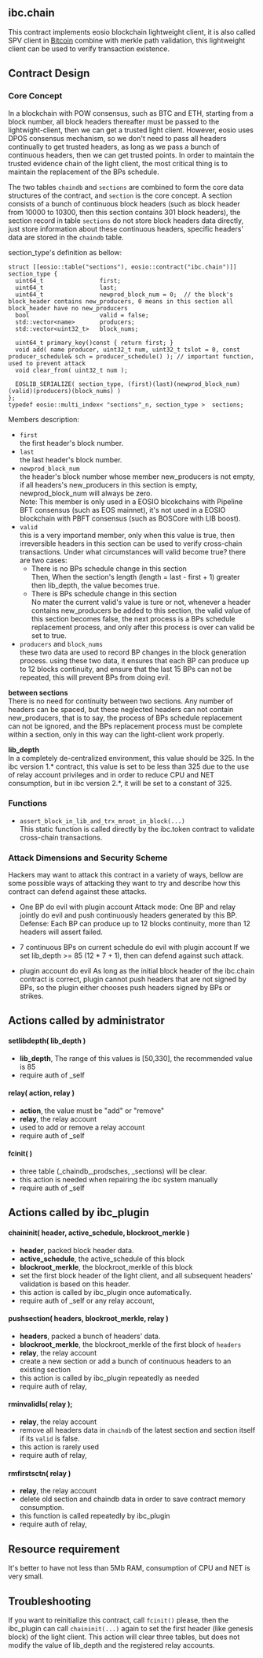 ibc.chain
---------

This contract implements eosio blockchain lightweight client, it is also called SPV client in [Bitcoin](https://bitcoin.org/bitcoin.pdf)
combine with merkle path validation, this lightweight client can be used to verify transaction existence.

Contract Design
---------------
### Core Concept
In a blockchain with POW consensus, such as BTC and ETH, starting from a block number, 
all block headers thereafter must be passed to the lightwight-client, then we can get a trusted light client. 
However, eosio uses DPOS consensus mechanism, so we don't need to pass all headers continually to get trusted
headers, as long as we pass a bunch of continuous headers, then we can get trusted points.
In order to maintain the trusted evidence chain of the light client, 
the most critical thing is to maintain the replacement of the BPs schedule.

The two tables `chaindb` and `sections` are combined to form the core data structures of the contract, and `section` is
the core concept. A section consists of a bunch of continuous block headers (such as block header from 10000 to 10300,
then this section contains 301 block headers), the section record in table `sections` do not store block headers data 
directly, just store information about these continuous headers, specific headers' data are stored in the `chaindb` table.

section_type's definition as bellow: 
``` 
struct [[eosio::table("sections"), eosio::contract("ibc.chain")]] section_type {
  uint64_t                first;
  uint64_t                last;
  uint64_t                newprod_block_num = 0;  // the block's block_header contains new_producers, 0 means in this section all block_header have no new_producers
  bool                    valid = false;
  std::vector<name>       producers;
  std::vector<uint32_t>   block_nums;

  uint64_t primary_key()const { return first; }
  void add( name producer, uint32_t num, uint32_t tslot = 0, const producer_schedule& sch = producer_schedule() ); // important function, used to prevent attack
  void clear_from( uint32_t num );

  EOSLIB_SERIALIZE( section_type, (first)(last)(newprod_block_num)(valid)(producers)(block_nums) )
};
typedef eosio::multi_index< "sections"_n, section_type >  sections;
```
Members description:
 -  `first`  
    the first header's block number.
 -  `last`  
    the last header's block number.
 -  `newprod_block_num`  
    the header's block number whose member new_producers is not empty, 
    if all headers's new_producers in this section is empty, newprod_block_num will always be zero.  
    Note: This member is only used in a EOSIO blcokchains with Pipeline BFT consensus (such as EOS mainnet), 
    it's not used in a EOSIO blockchain with PBFT consensus (such as BOSCore with LIB boost).
 -  `valid`  
    this is a very importand member, only when this value is true, then irreversible headers in this section can be 
    used to verify cross-chain transactions. Under what circumstances will valid become true? there are two cases:  
    - There is no BPs schedule change in this section  
    Then, When the section's length (length = last - first + 1) greater then lib_depth, the value becomes true.
    - There is BPs schedule change in this section  
    No mater the current valid's value is ture or not, whenever a header contains new_producers be added to this section, 
    the valid value of this section becomes false, the next process is a BPs schedule replacement process, 
    and only after this process is over can valid be set to true.
 -  `producers` and `block_nums`  
    these two data are used to record BP changes in the block generation process. 
    using these two data, it ensures that each BP can produce up to 12 blocks continuity, 
    and ensure that the last 15 BPs can not be repeated, this will prevent BPs from doing evil.

**between sections**  
There is no need for continuity between two sections.
Any number of headers can be spaced, but these neglected headers can not contain new_producers, 
that is to say, the process of BPs schedule replacement can not be ignored, 
and the BPs replacement process must be complete within a section, only in this way can the light-client work properly.

**lib_depth**  
In a completely de-centralized environment, this value should be 325. 
In the ibc version 1.* contract, this value is set to be less than 325 due to the use of relay account privileges 
and in order to reduce CPU and NET consumption, but in ibc version 2.*, it will be set to a constant of 325.

### Functions
 - `assert_block_in_lib_and_trx_mroot_in_block(...)`  
    This static function is called directly by the ibc.token contract to validate cross-chain transactions.

### Attack Dimensions and Security Scheme
Hackers may want to attack this contract in a variety of ways,
bellow are some possible ways of attacking they want to try and describe how this contract can defend against these attacks.

 -  One BP do evil with plugin account
    Attack mode: One BP and relay jointly do evil and push continuously headers generated by this BP.
    Defense: Each BP can produce up to 12 blocks continuity, more than 12 headers will assert failed.
    
 -  7 continuous BPs on current schedule do evil with plugin account
    If we set lib_depth >= 85 (12 * 7 + 1), then can defend against such attack.
 
 -  plugin account do evil
    As long as the initial block header of the ibc.chain contract is correct, 
    plugin cannot push headers that are not signed by BPs, 
    so the plugin either chooses push headers signed by BPs or strikes.


Actions called by administrator
-------------------------------
#### setlibdepth( lib_depth )
 - **lib_depth**, The range of this values is [50,330], the recommended value is 85
 - require auth of _self

#### relay( action, relay )
 - **action**, the value must be "add" or "remove"
 - **relay**, the relay account
 - used to add or remove a relay account
 - require auth of _self
 
#### fcinit( )
 - three table (_chaindb,_prodsches, _sections) will be clear.
 - this action is needed when repairing the ibc system manually
 - require auth of _self


Actions called by ibc_plugin
----------------------------
#### chaininit( header, active_schedule, blockroot_merkle )
 - **header**, packed block header data.
 - **active_schedule**, the active_schedule of this block
 - **blockroot_merkle**, the blockroot_merkle of this block
 - set the first block header of the light client, and all subsequent headers' validation is based on this header.
 - this action is called by ibc_plugin once automatically.
 - require auth of _self or any relay account,

#### pushsection( headers, blockroot_merkle, relay )
 - **headers**, packed a bunch of headers' data.
 - **blockroot_merkle**, the blockroot_merkle of the first block of `headers`
 - **relay**, the relay account
 - create a new section or add a bunch of continuous headers to an existing section
 - this action is called by ibc_plugin repeatedly as needed
 - require auth of relay,
 
#### rminvalidls( relay );
 - **relay**, the relay account
 - remove all headers data in `chaindb` of the latest section and section itself if its `valid` is false.
 - this action is rarely used
 - require auth of relay,

#### rmfirstsctn( relay )
 - **relay**, the relay account
 - delete old section and chaindb data in order to save contract memory consumption.
 - this function is called repeatedly by ibc_plugin
 - require auth of relay,

Resource requirement
--------------------
It's better to have not less than 5Mb RAM, consumption of CPU and NET is very small.

Troubleshooting
---------------
If you want to reinitialize this contract, call `fcinit()` please, 
then the ibc_plugin can call `chaininit(...)` again to set the first header (like genesis block) of the light client. 
This action will clear three tables, but does not modify the value of lib_depth and the registered relay accounts.
